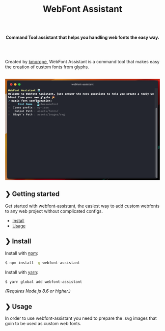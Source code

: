 <h1 align="center">WebFont Assistant</h1>

<p align="center">

</p>

<br>
<br>

<p align="center">
<b>Command Tool assistant that helps you handling web fonts the easy way.</b><br>
</p>

<br>
<br>

Created by [kmorope](https://github.com/kmorope), WebFont Assistant is a command tool that makes easy the creation of custom fonts from glyphs.

<p align="center">
  
<br>
<img src="https://raw.githubusercontent.com/kmorope/webfont-assistant/master/media/welcome.png" alt="WebFont Assistant Welcome Screen" width="750"><br>
</p>

## ❯ Getting started

Get started with webfont-assistant, the easiest way to add custom webfonts to any web project without complicated configs.

* [Install](#-install)
* [Usage](#-usage)

## ❯ Install

Install with [npm](https://www.npmjs.com/):

```sh
$ npm install -g webfont-assistant
```
Install with [yarn](https://yarnpkg.com/en/):

```sh
$ yarn global add webfont-assistant
```
_(Requires Node.js 8.6 or higher.)_


## ❯ Usage

In order to use webfont-assistant you need to prepare the .svg images that goin to be used as custom web fonts.
